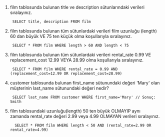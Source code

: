 1. film tablosunda bulunan title ve description sütunlarındaki verileri sıralayınız.
   ```
    SELECT title, description FROM film
2. film tablosunda bulunan tüm sütunlardaki verileri film uzunluğu (length) 60 dan büyük VE 75 ten küçük olma koşullarıyla sıralayınız.
   ```
    SELECT * FROM film WHERE length > 60 AND length < 75
3. film tablosunda bulunan tüm sütunlardaki verileri rental_rate 0.99 VE replacement_cost 12.99 VEYA 28.99 olma koşullarıyla sıralayınız.
   ```
    SELECT * FROM film WHERE rental_rate = 0.99 AND (replacement_cost=12.99 OR replacement_cost=28.99)
4. customer tablosunda bulunan first_name sütunundaki değeri 'Mary' olan müşterinin last_name sütunundaki değeri nedir?
   ```
    SELECT last_name FROM customer WHERE first_name='Mary' // Sonuç: Smith
5. film tablosundaki uzunluğu(length) 50 ten büyük OLMAYIP aynı zamanda rental_rate değeri 2.99 veya 4.99 OLMAYAN verileri sıralayınız.
   ```
     SELECT * FROM film WHERE length < 50 AND (rental_rate=2.99 OR rental_rate=4.99)
